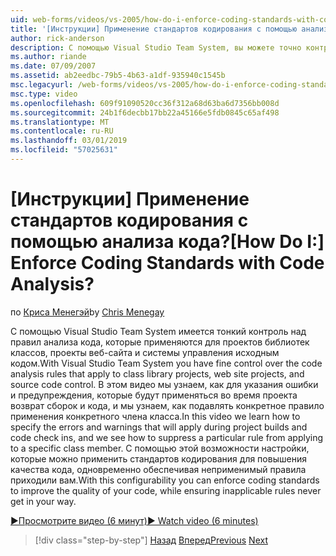 ```yaml
---
uid: web-forms/videos/vs-2005/how-do-i-enforce-coding-standards-with-code-analysis
title: '[Инструкции] Применение стандартов кодирования с помощью анализа кода? | Документы Майкрософт'
author: rick-anderson
description: С помощью Visual Studio Team System, вы можете точно контролировать правила анализа кода, которые применяются для проектов библиотек классов, проектов веб-сайтов и co исходного кода...
ms.author: riande
ms.date: 07/09/2007
ms.assetid: ab2eedbc-79b5-4b63-a1df-935940c1545b
msc.legacyurl: /web-forms/videos/vs-2005/how-do-i-enforce-coding-standards-with-code-analysis
msc.type: video
ms.openlocfilehash: 609f91090520cc36f312a68d63ba6d7356bb008d
ms.sourcegitcommit: 24b1f6decbb17bb22a45166e5fdb0845c65af498
ms.translationtype: MT
ms.contentlocale: ru-RU
ms.lasthandoff: 03/01/2019
ms.locfileid: "57025631"
---
```

<a name="how-do-i-enforce-coding-standards-with-code-analysis"></a><span data-ttu-id="51f8d-104">[Инструкции] Применение стандартов кодирования с помощью анализа кода?</span><span class="sxs-lookup"><span data-stu-id="51f8d-104">[How Do I:] Enforce Coding Standards with Code Analysis?</span></span>
====================
<span data-ttu-id="51f8d-105">по [Криса Менегэй](https://twitter.com/CMenegay)</span><span class="sxs-lookup"><span data-stu-id="51f8d-105">by [Chris Menegay](https://twitter.com/CMenegay)</span></span>

<span data-ttu-id="51f8d-106">С помощью Visual Studio Team System имеется тонкий контроль над правил анализа кода, которые применяются для проектов библиотек классов, проекты веб-сайта и системы управления исходным кодом.</span><span class="sxs-lookup"><span data-stu-id="51f8d-106">With Visual Studio Team System you have fine control over the code analysis rules that apply to class library projects, web site projects, and source code control.</span></span> <span data-ttu-id="51f8d-107">В этом видео мы узнаем, как для указания ошибки и предупреждения, которые будут применяться во время проекта возврат сборок и кода, и мы узнаем, как подавлять конкретное правило применения конкретного члена класса.</span><span class="sxs-lookup"><span data-stu-id="51f8d-107">In this video we learn how to specify the errors and warnings that will apply during project builds and code check ins, and we see how to suppress a particular rule from applying to a specific class member.</span></span> <span data-ttu-id="51f8d-108">С помощью этой возможности настройки, которые можно применить стандартов кодирования для повышения качества кода, одновременно обеспечивая неприменимый правила приходили вам.</span><span class="sxs-lookup"><span data-stu-id="51f8d-108">With this configurability you can enforce coding standards to improve the quality of your code, while ensuring inapplicable rules never get in your way.</span></span>

[<span data-ttu-id="51f8d-109">&#9654;Просмотрите видео (6 минут)</span><span class="sxs-lookup"><span data-stu-id="51f8d-109">&#9654; Watch video (6 minutes)</span></span>](https://channel9.msdn.com/Blogs/ASP-NET-Site-Videos/how-do-i-enforce-coding-standards-with-code-analysis)

> [!div class="step-by-step"]
> <span data-ttu-id="51f8d-110">[Назад](how-do-i-set-up-distributed-load-testing-for-high-volume-tests.md)
> [Вперед](how-do-i-use-generic-tests.md)</span><span class="sxs-lookup"><span data-stu-id="51f8d-110">[Previous](how-do-i-set-up-distributed-load-testing-for-high-volume-tests.md)
[Next](how-do-i-use-generic-tests.md)</span></span>
